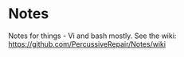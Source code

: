 Notes
========

Notes for things - Vi and bash mostly. See the wiki: https://github.com/PercussiveRepair/Notes/wiki
